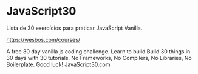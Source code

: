 # JavaScript30

Lista de 30 exercícios para praticar JavaScript Vanilla.

https://wesbos.com/courses/

A free 30 day vanilla js coding challenge. Learn to build Build 30 things in 30 days with 30 tutorials. No Frameworks, No Compilers, No Libraries, No Boilerplate. Good luck! JavaScript30.com

